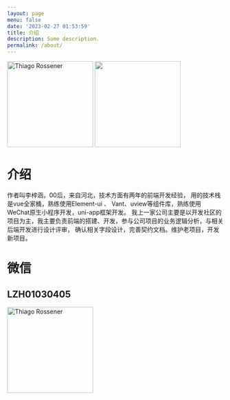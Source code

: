 ```yaml
---
layout: page
menu: false
date: '2023-02-27 01:53:59'
title: 介绍
description: Some description.
permalink: /about/
---
```


<img src="https://my-bucket-1305649174.cos.ap-chengdu.myqcloud.com/image/db1dc189992bc83decc8926d0f59d8d.png" alt="Thiago Rossener" width="200">
<img src="https://my-bucket-1305649174.cos.ap-chengdu.myqcloud.com/image/db1dc189992bc83decc8926d0f59d8d.png" width="200">

# 介绍

作者叫李梓涵，00后，来自河北，技术方面有两年的前端开发经验，
用的技术栈是vue全家桶，熟练使用Element-ui 、 Vant、uview等组件库，熟练使用WeChat原生小程序开发，uni-app框架开发。
我上一家公司主要是以开发社区的项目为主，我主要负责前端的搭建、开发，参与公司项目的业务逻辑分析，与相关后端开发进行设计评审，
确认相关字段设计，完善契约文档。维护老项目，开发新项目。

# 微信
## LZH01030405
<img src="https://my-bucket-1305649174.cos.ap-chengdu.myqcloud.com/image/db1dc189992bc83decc8926d0f59d8d.png" alt="Thiago Rossener" width="200">
